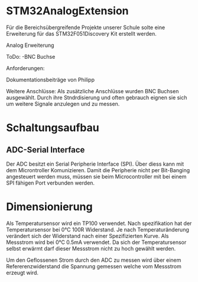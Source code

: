 # STM32AnalogExtension
Für die Bereichsübergreifende Projekte unserer Schule solte eine Erweiterung für das STM32F051Discovery Kit erstellt werden. 

Analog Erweiterung 

ToDo:
-BNC Buchse



Anforderungen: 


Dokumentationsbeiträge von Philipp

Weitere Anschlüsse:
Als zusätzliche Anschlüsse wurden BNC Buchsen ausgewählt. Durch ihre Stndrdisierung und often gebrauch eignen sie sich um weitere Signale anzulegen und zu messen. 

 # Schaltungsaufbau
## ADC-Serial Interface
Der ADC besitzt ein Serial Peripherie Interface (SPI). Über diess kann mit dem Microntroller Komunizieren. 
Damit die Peripherie nicht per Bit-Banging angesteuert werden muss, müssen sie beim Microcontroller mit bei einem SPI fähigen Port verbunden werden.
# Dimensionierung
Als Temperatursensor wird ein TP100 verwendet. Nach spezifikation hat der Temperatursensor bei 0°C 100R Widerstand. Je nach Temperaturänderung verändert sich der Widerstand nach einer Spezifizierten Kurve. 
Als Messstrom wird bei 0°C 0.5mA verwendet. Da sich der Temperatursensor selbst erwärmt darf dieser Messstrom nicht zu hoch gewählt werden. 

Um den Geflossenen Strom durch den ADC zu messen wird über einem Refererenzwiderstand die Spannung gemessen welche vom Messstrom erzeugt wird. 
